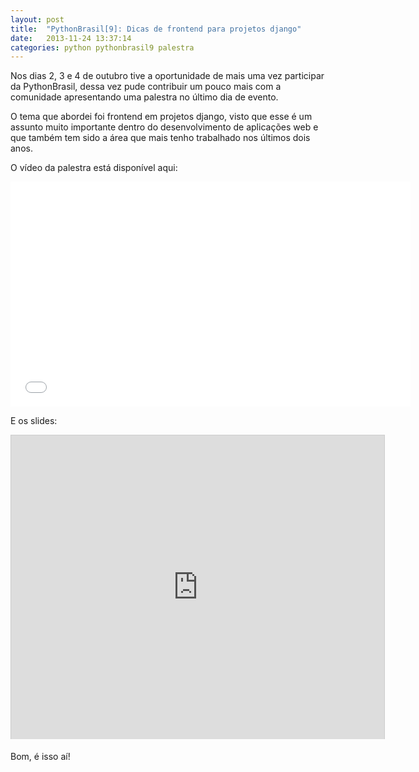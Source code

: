 ```yaml
---
layout: post
title:  "PythonBrasil[9]: Dicas de frontend para projetos django"
date:   2013-11-24 13:37:14
categories: python pythonbrasil9 palestra
---
```


Nos dias 2, 3 e 4 de outubro tive a oportunidade de mais uma vez participar da PythonBrasil, dessa vez pude contribuir um pouco mais com a comunidade apresentando uma palestra no último dia de evento.

O tema que abordei foi frontend em projetos django, visto que esse é um assunto muito importante dentro do desenvolvimento de aplicações web e que também tem sido a área que mais tenho trabalhado nos últimos dois anos.

O vídeo da palestra está disponível aqui:

<div style="text-align: center;"><iframe width="640" height="360" src="//www.youtube.com/embed/X_5KgJ2C9hg" frameborder="0" allowfullscreen></iframe></div>



E os slides:

<div style="text-align: center;"><iframe src="http://www.slideshare.net/slideshow/embed_code/28411398" width="597" height="486" frameborder="0" marginwidth="0" marginheight="0" scrolling="no" style="border:1px solid #CCC;border-width:1px 1px 0;margin-bottom:5px" allowfullscreen> </iframe></div>



Bom, é isso aí!
